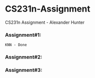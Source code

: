 # CS231n-Assignment
CS231n Assignment - Alexander Hunter

### Assignment#1:
    KNN - Done

### Assignment#2:
  
### Assignment#3:
  

